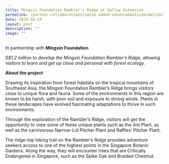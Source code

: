 ```yaml
---
title: Mingxin Foundation Rambler's Ridge at Gallop Extension
permalink: /partner-collaborations/value-added-enhancements/permalink/
date: 2019-10-19
layout: post
description: ""
image: ""
---
```

In partnership with **Mingxin Foundation**

*S$1.2 million to develop the Mingxin Foundation Rambler’s Ridge, allowing visitors to learn and get up close and personal with forest ecology.*

**About the project**

Drawing its inspiration from forest habitats on the tropical mountains of Southeast Asia, the Mingxin Foundation Rambler’s Ridge brings visitors close to unique flora and fauna. Some of the environments in this region are known to be harsh, with poor soil and exposure to strong winds. Plants in these landscapes have evolved fascinating adaptations to thrive in such environments.

Through the exploration of the Rambler’s Ridge, visitors will get the opportunity to view some of these unique plants such as the Ant Plant, as well as the carnivorous Narrow-Lid Pitcher Plant and Raffles’ Pitcher Plant.

The ridge-top hiking trail on the Rambler’s Ridge provides adventure seekers access to one of the highest points in the Singapore Botanic Gardens. Along the way, they will encounter trees that are Critically Endangered in Singapore, such as the Spike Oak and Braided Chestnut.
